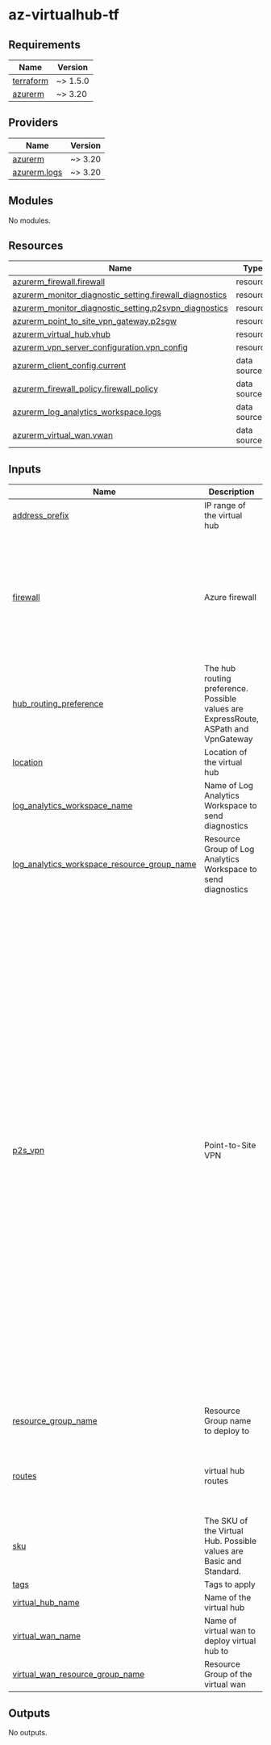 # az-virtualhub-tf

<!-- BEGIN_TF_DOCS -->
## Requirements

| Name | Version |
|------|---------|
| <a name="requirement_terraform"></a> [terraform](#requirement\_terraform) | ~> 1.5.0 |
| <a name="requirement_azurerm"></a> [azurerm](#requirement\_azurerm) | ~> 3.20 |

## Providers

| Name | Version |
|------|---------|
| <a name="provider_azurerm"></a> [azurerm](#provider\_azurerm) | ~> 3.20 |
| <a name="provider_azurerm.logs"></a> [azurerm.logs](#provider\_azurerm.logs) | ~> 3.20 |

## Modules

No modules.

## Resources

| Name | Type |
|------|------|
| [azurerm_firewall.firewall](https://registry.terraform.io/providers/hashicorp/azurerm/latest/docs/resources/firewall) | resource |
| [azurerm_monitor_diagnostic_setting.firewall_diagnostics](https://registry.terraform.io/providers/hashicorp/azurerm/latest/docs/resources/monitor_diagnostic_setting) | resource |
| [azurerm_monitor_diagnostic_setting.p2svpn_diagnostics](https://registry.terraform.io/providers/hashicorp/azurerm/latest/docs/resources/monitor_diagnostic_setting) | resource |
| [azurerm_point_to_site_vpn_gateway.p2sgw](https://registry.terraform.io/providers/hashicorp/azurerm/latest/docs/resources/point_to_site_vpn_gateway) | resource |
| [azurerm_virtual_hub.vhub](https://registry.terraform.io/providers/hashicorp/azurerm/latest/docs/resources/virtual_hub) | resource |
| [azurerm_vpn_server_configuration.vpn_config](https://registry.terraform.io/providers/hashicorp/azurerm/latest/docs/resources/vpn_server_configuration) | resource |
| [azurerm_client_config.current](https://registry.terraform.io/providers/hashicorp/azurerm/latest/docs/data-sources/client_config) | data source |
| [azurerm_firewall_policy.firewall_policy](https://registry.terraform.io/providers/hashicorp/azurerm/latest/docs/data-sources/firewall_policy) | data source |
| [azurerm_log_analytics_workspace.logs](https://registry.terraform.io/providers/hashicorp/azurerm/latest/docs/data-sources/log_analytics_workspace) | data source |
| [azurerm_virtual_wan.vwan](https://registry.terraform.io/providers/hashicorp/azurerm/latest/docs/data-sources/virtual_wan) | data source |

## Inputs

| Name | Description | Type | Default | Required |
|------|-------------|------|---------|:--------:|
| <a name="input_address_prefix"></a> [address\_prefix](#input\_address\_prefix) | IP range of the virtual hub | `string` | n/a | yes |
| <a name="input_firewall"></a> [firewall](#input\_firewall) | Azure firewall | <pre>object(<br>    {<br>      name                       = string<br>      sku                        = optional(string, "Standard")<br>      policy_name                = string<br>      policy_resource_group_name = string<br>      threat_intel_mode          = optional(string, "Deny")<br>      zone_redundant             = optional(bool, true)<br>      public_ip_count            = number<br>    }<br>  )</pre> | n/a | yes |
| <a name="input_hub_routing_preference"></a> [hub\_routing\_preference](#input\_hub\_routing\_preference) | The hub routing preference. Possible values are ExpressRoute, ASPath and VpnGateway | `string` | `"ExpressRoute"` | no |
| <a name="input_location"></a> [location](#input\_location) | Location of the virtual hub | `string` | n/a | yes |
| <a name="input_log_analytics_workspace_name"></a> [log\_analytics\_workspace\_name](#input\_log\_analytics\_workspace\_name) | Name of Log Analytics Workspace to send diagnostics | `string` | n/a | yes |
| <a name="input_log_analytics_workspace_resource_group_name"></a> [log\_analytics\_workspace\_resource\_group\_name](#input\_log\_analytics\_workspace\_resource\_group\_name) | Resource Group of Log Analytics Workspace to send diagnostics | `string` | n/a | yes |
| <a name="input_p2s_vpn"></a> [p2s\_vpn](#input\_p2s\_vpn) | Point-to-Site VPN | <pre>object(<br>    {<br>      vpn_server_configuration_name = string<br>      vpn_authentication_types      = optional(list(string), ["AAD"])<br>      vpn_protocols                 = optional(list(string), ["OpenVPN"])<br>      ipsec_policy = optional(object({<br>        dh_group               = string<br>        ike_encryption         = string<br>        ike_integrity          = string<br>        ipsec_encryption       = string<br>        ipsec_integrity        = string<br>        pfs_group              = string<br>        sa_lifetime_seconds    = number<br>        sa_data_size_kilobytes = number<br>      }))<br>      azure_active_directory_authentication = optional(object({<br>        issuer = string<br>      }))<br>      client_root_certificates = optional(list(object({<br>        name             = string<br>        public_cert_data = string<br>      })))<br>      client_revoked_certificates = optional(list(object({<br>        name       = string<br>        thumbprint = string<br>      })))<br>      vpn_gateway_name                    = string<br>      scale_unit                          = number<br>      dns_servers                         = optional(list(string))<br>      routing_preference_internet_enabled = optional(bool, false)<br>      connection_configuration_name       = string<br>      internet_security_enabled           = optional(bool, false)<br>      client_address_pool_prefixes        = optional(list(string))<br>      route = optional(object({<br>        associated_route_table_id = string<br>        inbound_route_map_id      = optional(string)<br>        outbound_route_map_id     = optional(string)<br>        propagated_route_table = optional(object({<br>          ids    = list(string)<br>          labels = optional(list(string))<br>        }))<br>      }))<br>    }<br>  )</pre> | `null` | no |
| <a name="input_resource_group_name"></a> [resource\_group\_name](#input\_resource\_group\_name) | Resource Group name to deploy to | `string` | n/a | yes |
| <a name="input_routes"></a> [routes](#input\_routes) | virtual hub routes | <pre>list(object(<br>    {<br>      name                = string<br>      address_prefixes    = list(string)<br>      next_hop_ip_address = string<br>    }<br>  ))</pre> | `[]` | no |
| <a name="input_sku"></a> [sku](#input\_sku) | The SKU of the Virtual Hub. Possible values are Basic and Standard. | `string` | `"Standard"` | no |
| <a name="input_tags"></a> [tags](#input\_tags) | Tags to apply | `map(string)` | n/a | yes |
| <a name="input_virtual_hub_name"></a> [virtual\_hub\_name](#input\_virtual\_hub\_name) | Name of the virtual hub | `string` | n/a | yes |
| <a name="input_virtual_wan_name"></a> [virtual\_wan\_name](#input\_virtual\_wan\_name) | Name of virtual wan to deploy virtual hub to | `string` | n/a | yes |
| <a name="input_virtual_wan_resource_group_name"></a> [virtual\_wan\_resource\_group\_name](#input\_virtual\_wan\_resource\_group\_name) | Resource Group of the virtual wan | `string` | n/a | yes |

## Outputs

No outputs.
<!-- END_TF_DOCS -->
